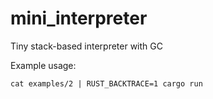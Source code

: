 # mini_interpreter
Tiny stack-based interpreter with GC

Example usage:

```
cat examples/2 | RUST_BACKTRACE=1 cargo run
```
